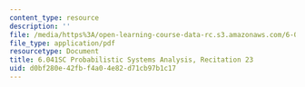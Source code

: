 ```yaml
---
content_type: resource
description: ''
file: /media/https%3A/open-learning-course-data-rc.s3.amazonaws.com/6-041sc-probabilistic-systems-analysis-and-applied-probability-fall-2013/d0bf280e42fbf4a04e82d71cb97b1c17_MIT6_041SCF13_rec23.pdf
file_type: application/pdf
resourcetype: Document
title: 6.041SC Probabilistic Systems Analysis, Recitation 23
uid: d0bf280e-42fb-f4a0-4e82-d71cb97b1c17
---
```

